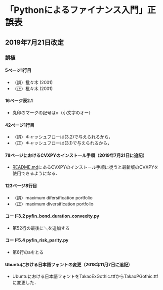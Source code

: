 # 「Pythonによるファイナンス入門」正誤表

## 2019年7月21日改定

### 誤植

#### 5ページ1行目

+ （誤）批々木 (2001)
+ （正）枇々木 (2001)

#### 16ページ表2.1

+ 丸印のマークの記号はo（小文字のオー）

#### 42ページ1行目

+ （誤）キャッシュフローは(3.2)で与えられるから，
+ （正）キャッシュフローは(3.1)で与えられるから，

#### 78ページにおけるCVXPYのインストール手順（2019年7月21日に追記）

+ [README.md](README.md)にあるCVXPYのインストール手順に従うと最新版のCVXPYを使用できるようになる．

#### 123ページ8行目

+ （誤）maximum difersification portfolio
+ （正）maximum diversification portfolio

#### コード3.2 pyfin\_bond\_duration\_convexity.py

+ 第52行の最後に＼を追加する

#### コード5.4 pyfin\_risk\_parity.py

+ 第6行のaをとる

#### Ubuntuにおける日本語フォントの変更（2018年11月7日に追記）

+ Ubuntuにおける日本語フォントをTakaoExGothic.ttfからTakaoPGothic.ttfに変更した．
